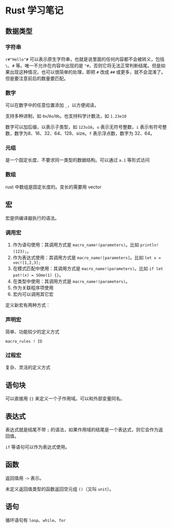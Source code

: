 # Rust 学习笔记

## 数据类型

### 字符串

`r#"Hello"#` 可以表示原生字符串，也就是说里面的任何内容都不会被转义，包括 `\`、`#` 等。唯一不允许在内容中出现的是 `"#`，否则它将无法正常判断结尾。但是如果出现这种情况，也可以很简单的处理，即把 `#` 改成 `##` 或更多，就不会混淆了。但是要注意前后的数量要匹配。

### 数字

可以在数字中的任意位置添加 `_`，以方便阅读。

支持多种进制，如 `0x`/`0o`/`0b`。也支持科学计数法，如 `1.23e10`

数字可以加后缀，以表示子类型，如 `123u16`。`u` 表示无符号整数，`i` 表示有符号整数，数字为8、16、32、64、128、size。`f` 表示浮点数，数字为 32、64。

### 元组

是一个固定长度、不要求同一类型的数据结构。可以通过 `a.1` 等形式访问

### 数组

rust 中数组是固定长度的。变长的需要用 vector

## 宏

宏是供编译器执行的语法。

### 调用宏

1. 作为语句使用：其调用方式是 `macro_name!(parameters)`。比如 `println!(123);`。
2. 作为表达式使用：其调用方式是 `macro_name![parameters]`。比如 `let x = vec![1,2,3];`
3. 在模式匹配中使用：其调用方式是 `macro_name!(parameters)`。比如 `if let pat!(x) = SOme(1) {}`。
4. 在类型中使用：其调用方式是 `macro_name!(parameters)`。
5. 作为关联程序项使用
6. 宏内可以调用其它宏

定义新宏有两种方式：

### 声明宏

简单、功能较少的定义方式

`macro_rules ! ID`

### 过程宏

复杂、灵活的定义方式

## 语句块

可以直接用 `{}` 来定义一个子作用域。可以和外部变量同名。

## 表达式

表达式就是结尾不带 `;` 的语法，如果作用域的结尾是一个表达式，则它会作为返回值。

`if` 等语句可以作为表达式使用。

## 函数

返回值用 `->` 表示。

未定义返回值类型的函数返回空元组 `()`（又叫 `unit`）。

## 语句

循环语句有 `loop`、`while`、`for`

